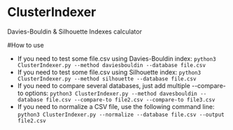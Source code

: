 # ClusterIndexer
Davies-Bouldin &amp; Silhouette Indexes calculator

#How to use

- If you need to test some file.csv using Davies-Bouldin index:
`python3 ClusterIndexer.py --method daviesbouldin --database file.csv`
- If you need to test some file.csv using Silhouette index:
`python3 ClusterIndexer.py --method silhouette --database file.csv`
- If you need to compare several databases, just add multiple --compare-to options:
`python3 ClusterIndexer.py --method davesbouldin --database file.csv --compare-to file2.csv --compare-to file3.csv`
- If you need to normalize a CSV file, use the following command line:
`python3 ClusterIndexer.py --normalize --database file.csv --output file2.csv`
